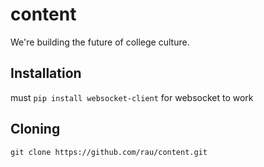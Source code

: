 # content

We're building the future of college culture.

## Installation
must `pip install websocket-client` for websocket to work

## Cloning
`git clone https://github.com/rau/content.git`
